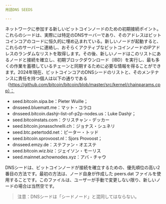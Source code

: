 ```yaml
---
用語DNS SEEDS

---
```

ネットワークに参加する新しいビットコインノードのための初期接続ポイント。これらのシードは、実際には特定のDNSサーバーであり、そのアドレスはビットコインコアのコードに恒久的に埋め込まれている。新しいノードが起動すると、これらのサーバーに連絡し、おそらくアクティブなビットコインノードのIPアドレスのランダムなリストを取得します。その後、新しいノードはこのリストにあるノードと接続を確立し、初期ブロックダウンロード（IBD）を実行し、最も多くの作業を蓄積しているチェーンと同期するために必要な情報を得ることができます。2024年現在、ビットコインコアのDNSシードのリストと、そのメンテナンスに責任を持つ個人は以下の通りである（https://github.com/bitcoin/bitcoin/blob/master/src/kernel/chainparams.cpp）：


- seed.bitcoin.sipa.be：Pieter Wuille；
- dnsseed.bluematt.me：マット・コラロ
- dnsseed.bitcoin.dashjr-list-of-p2p-nodes.us：Luke Dashjr；
- seed.bitcoinstats.com：クリスチャン・デッカー
- seed.bitcoin.jonasschnelli.ch：ジョナス・シュネリ
- seed.btc.petertodd.net：ピーター・トッド
- seed.bitcoin.sprovoost.nl：Sjors Provoost；
- dnsseed.emzy.de：ステファン・オエステ
- seed.bitcoin.wiz.biz：ジェイソン・モーリス
- seed.mainnet.achownodes.xyz：アバ・チャウ

DNSシードは、ビットコインノードが接続を確立するための、優先順位の高い2番目の方法です。最初の方法は、ノード自身が作成した peers.dat ファイルを使用することです。このファイルは、ユーザーが手動で変更しない限り、新しいノードの場合は当然空です。

> 注意：DNSシードは「シードノード」と混同してはならない。